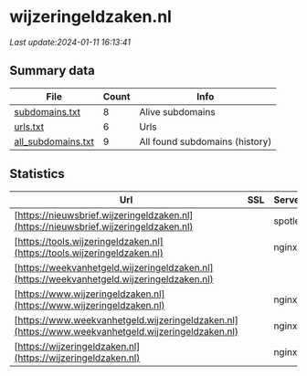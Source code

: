 # wijzeringeldzaken.nl
*Last update:2024-01-11 16:13:41*
## Summary data
| File       | Count | Info |
|------------|-------|------|
|[subdomains.txt](/data/wijzeringeldzaken/subdomains.txt)|8|Alive subdomains|
|[urls.txt](/data/wijzeringeldzaken/urls.txt)|6|Urls|
|[all_subdomains.txt](/data/wijzeringeldzaken/all_subdomains.txt)|9|All found subdomains (history)|
## Statistics
| Url | SSL | Server | Cookie | HSTS | CSP | XFO | XXP | RP | Tech |
|------------|-------|------|------|------|------|------|------|------|------|
|[https://nieuwsbrief.wijzeringeldzaken.nl](https://nieuwsbrief.wijzeringeldzaken.nl)| |spotler| |:white_check_mark: | | | | |:white_check_mark: |HSTS|
|[https://tools.wijzeringeldzaken.nl](https://tools.wijzeringeldzaken.nl)| |nginx| |:white_check_mark: | | | | |:white_check_mark: |HSTS Nginx|
|[https://weekvanhetgeld.wijzeringeldzaken.nl](https://weekvanhetgeld.wijzeringeldzaken.nl)| | | | | | | |:white_check_mark: |Nginx|
|[https://www.wijzeringeldzaken.nl](https://www.wijzeringeldzaken.nl)| |nginx| |:white_check_mark: | | | | |:white_check_mark: |Google Tag Manager H...|
|[https://www.weekvanhetgeld.wijzeringeldzaken.nl](https://www.weekvanhetgeld.wijzeringeldzaken.nl)| |nginx| |:white_check_mark: | |:white_check_mark: |:white_check_mark: |:white_check_mark: |HSTS Nginx|
|[https://wijzeringeldzaken.nl](https://wijzeringeldzaken.nl)| |nginx| |:white_check_mark: | | | | |:white_check_mark: |HSTS Nginx|